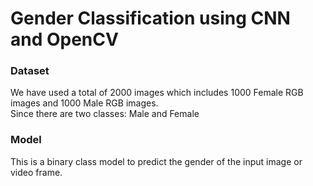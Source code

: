 # Gender Classification using CNN and OpenCV

### Dataset
<div>We have used a total of 2000 images which includes 1000 Female RGB images and 1000 Male RGB images.</div>
<div>Since there are two classes: Male and Female</div>

### Model
This is a binary class model to predict the gender of the input image or video frame.
